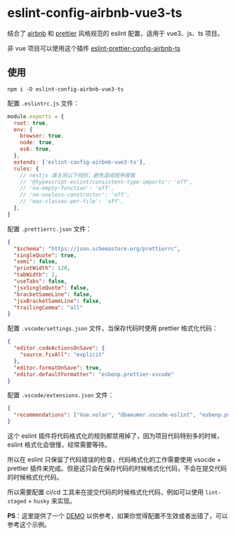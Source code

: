 # eslint-config-airbnb-vue3-ts

结合了 [airbnb](https://github.com/airbnb/javascript) 和 [prettier](https://prettier.io/) 风格规范的 eslint 配置，适用于 vue3、js、ts 项目。

非 vue 项目可以使用这个插件 [eslint-prettier-config-airbnb-ts](https://github.com/woai3c/eslint-config-airbnb-vue3-ts/tree/no-vue)

## 使用

```
npm i -D eslint-config-airbnb-vue3-ts
```

配置 `.eslintrc.js` 文件：

```js
module.exports = {
  root: true,
  env: {
    browser: true,
    node: true,
    es6: true,
  },
  extends: ['eslint-config-airbnb-vue3-ts'],
  rules: {
    // nestjs 请关闭以下规则，避免造成程序报错
    // '@typescript-eslint/consistent-type-imports': 'off',
    // 'no-empty-function': 'off',
    // 'no-useless-constructor': 'off',
    // 'max-classes-per-file': 'off',
  },
}
```

配置 `.prettierrc.json` 文件：

```json
{
  "$schema": "https://json.schemastore.org/prettierrc",
  "singleQuote": true,
  "semi": false,
  "printWidth": 120,
  "tabWidth": 2,
  "useTabs": false,
  "jsxSingleQuote": false,
  "bracketSameLine": false,
  "jsxBracketSameLine": false,
  "trailingComma": "all"
}
```

配置 `.vscode/settings.json` 文件，当保存代码时使用 prettier 格式化代码：

```json
{
  "editor.codeActionsOnSave": {
    "source.fixAll": "explicit"
  },
  "editor.formatOnSave": true,
  "editor.defaultFormatter": "esbenp.prettier-vscode"
}
```

配置 `.vscode/extensions.json` 文件：

```json
{
  "recommendations": ["Vue.volar", "dbaeumer.vscode-eslint", "esbenp.prettier-vscode"]
}
```

这个 eslint 插件将代码格式化的规则都禁用掉了，因为项目代码特别多的时候，eslint 格式化会很慢，经常需要等待。

所以在 eslint 只保留了代码错误的检查，代码格式化的工作需要使用 vsocde + prettier 插件来完成。但是这只会在保存代码的时候格式化代码，不会在提交代码的时候格式化代码。

所以需要配置 ci/cd 工具来在提交代码的时候格式化代码，例如可以使用 `lint-staged` + `husky` 来实现。

**PS**：这里提供了一个 [DEMO](https://github.com/impact-camp/easy-lowcode) 以供参考，如果你觉得配置不生效或者出错了，可以参考这个示例。
